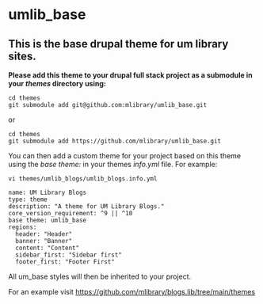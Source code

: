 # umlib_base

## This is the base drupal theme for um library sites. ##

**Please add this theme to your drupal full stack project as a submodule in your *themes* directory using:**

```
cd themes
git submodule add git@github.com:mlibrary/umlib_base.git
```

or

```
cd themes
git submodule add https://github.com/mlibrary/umlib_base.git
```


You can then add a custom theme for your project based on this theme using the *base theme:* in your themes *info.yml* file. For example:

```
vi themes/umlib_blogs/umlib_blogs.info.yml
```
```
name: UM Library Blogs
type: theme
description: "A theme for UM Library Blogs."
core_version_requirement: ^9 || ^10
base theme: umlib_base
regions:
  header: "Header"
  banner: "Banner"
  content: "Content"
  sidebar_first: "Sidebar first"
  footer_first: "Footer First"
  ```

All um_base styles will then be inherited to your project.

For an example visit https://github.com/mlibrary/blogs.lib/tree/main/themes
